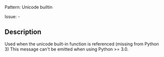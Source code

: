 Pattern: Unicode builtin

Issue: -

## Description

Used when the unicode built-in function is referenced (missing from Python 3) This message can't be emitted when using Python >= 3.0.